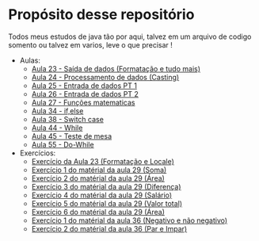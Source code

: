 # Propósito desse repositório
Todos meus estudos de java tão por aqui, talvez em um arquivo de codigo somento ou talvez em varios, leve o que precisar !

- Aulas:
    - [Aula 23 - Saída de dados (Formatação e tudo mais)](https://github.com/CalebeEvangelista/Udemy-Java/blob/main/Aulas/Aula23.java)
    - [Aula 24 - Processamento de dados (Casting)](https://github.com/CalebeEvangelista/Udemy-Java/blob/main/Aulas/Aula24.java)
    - [Aula 25 - Entrada de dados PT 1](https://github.com/CalebeEvangelista/Udemy-Java/blob/main/Aulas/Aula25.java)
    - [Aula 26 - Entrada de dados PT 2](https://github.com/CalebeEvangelista/Udemy-Java/blob/main/Aulas/Aula26.java)
    - [Aula 27 - Funções matematicas](https://github.com/CalebeEvangelista/Udemy-Java/blob/main/Aulas/Aula27.java)
    - [Aula 34 - if,else](https://github.com/CalebeEvangelista/UdemyJava/blob/main/Aulas/Aula34.java)
    - [Aula 38 - Switch case](https://github.com/CalebeEvangelista/UdemyJava/blob/main/Aulas/Aula38.java)
    - [Aula 44 - While](https://github.com/CalebeEvangelista/UdemyJava/blob/main/Aulas/Aula44.java)
    - [Aula 45 - Teste de mesa](https://github.com/CalebeEvangelista/UdemyJava/blob/main/Aulas/Aula45.java)
    - [Aula 55 - Do-While](https://github.com/CalebeEvangelista/UdemyJava/blob/main/Aulas/Aula55.java)
- Exercícios:
    - [Exercício da Aula 23 (Formatação e Locale)](https://github.com/CalebeEvangelista/Udemy-Java/blob/main/Exercicios/Exe23.java)
    - [Exercício 1 do matérial da aula 29 (Soma)](https://github.com/CalebeEvangelista/UdemyJava/blob/main/Exercicios/ExeOF01.java)
    - [Exercício 2 do matérial da aula 29 (Área)](https://github.com/CalebeEvangelista/UdemyJava/blob/main/Exercicios/ExeOF02.java)
    - [Exercício 3 do matérial da aula 29 (Diferença)](https://github.com/CalebeEvangelista/UdemyJava/blob/main/Exercicios/ExeOF03.java)
    - [Exercício 4 do matérial da aula 29 (Salário)](https://github.com/CalebeEvangelista/UdemyJava/blob/main/Exercicios/ExeOF04.java)
    - [Exercício 5 do matérial da aula 29 (Valor total)](https://github.com/CalebeEvangelista/UdemyJava/blob/main/Exercicios/ExeOF05.java)
    - [Exercício 6 do matérial da aula 29 (Área)](https://github.com/CalebeEvangelista/UdemyJava/blob/main/Exercicios/ExeOF06.java)
    - [Exercício 1 do matérial da aula 36 (Negativo e não negativo)](https://github.com/CalebeEvangelista/UdemyJava/blob/main/Exercicios/ExeOF07.java)
    - [Exercício 2 do matérial da aula 36 (Par e Impar)](https://github.com/CalebeEvangelista/UdemyJava/blob/main/Exercicios/ExeOF08.java)